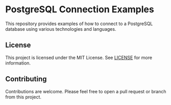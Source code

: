 # PostgreSQL Connection Examples

This repository provides examples of how to connect to a PostgreSQL database using various technologies and languages. 

## License
This project is licensed under the MIT License. See [LICENSE](/LICENSE) for more information.

## Contributing
Contributions are welcome. Please feel free to open a pull request or branch from this project.
